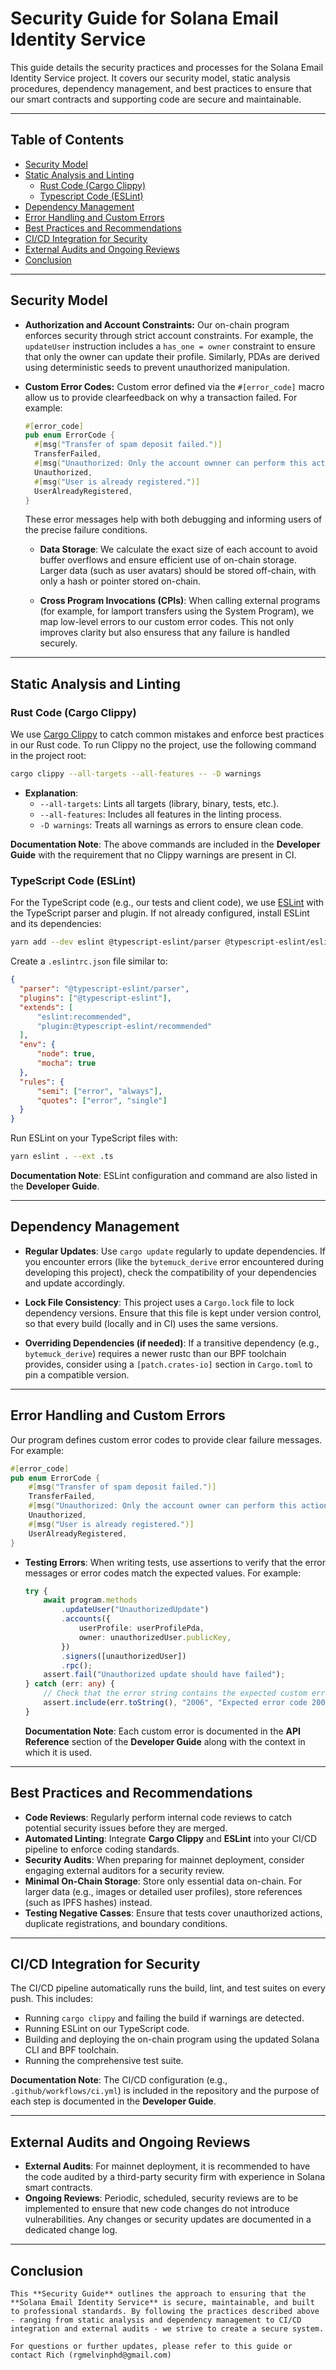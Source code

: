 # Security Guide for Solana Email Identity Service

This guide details the security practices and processes for the Solana Email Identity Service project. It covers our security model, static analysis procedures, dependency management, and best practices to ensure that our smart contracts and supporting code are secure and maintainable.

---

## Table of Contents

- [Security Model](#security-model)
- [Static Analysis and Linting](#static-analysis-and-linting)
    - [Rust Code (Cargo Clippy)](#rust-code-cargo-clippy)
    - [Typescript Code (ESLint)](#typescript-code-eslint)
- [Dependency Management](#dependency-management)
- [Error Handling and Custom Errors](#error-handling-and-custom-errors)
- [Best Practices and Recommendations](#best-practices-and-recommendations)
- [CI/CD Integration for Security](#cicd-integration-for-security)
- [External Audits and Ongoing Reviews](#external-audits-and-ongoing-reviews)
- [Conclusion](#conclusion)

---

## Security Model

- **Authorization and Account Constraints:**
  Our on-chain program enforces security through strict account constraints. For example, the `updateUser` instruction includes a `has_one = owner` constraint to ensure that only the owner can update their profile. Similarly, PDAs are derived using deterministic seeds to prevent unauthorized manipulation.

- **Custom Error Codes:**
  Custom error defined via the `#[error_code]` macro allow us to provide clearfeedback on why a transaction failed. For example:
  ```rust
  #[error_code]
  pub enum ErrorCode {
    #[msg("Transfer of spam deposit failed.")]
    TransferFailed,
    #[msg("Unauthorized: Only the account ownner can perform this action.")]
    Unauthorized,
    #[msg("User is already registered.")]
    UserAlreadyRegistered,
  }
  ```
  These error messages help with both debugging and informing users of the precise failure conditions.

  - **Data Storage**:
    We calculate the exact size of each account to avoid buffer overflows and ensure efficient use of on-chain storage. Larger data (such as user avatars) should be stored off-chain, with only a hash or pointer stored on-chain.

  - **Cross Program Invocations (CPIs)**:
    When calling external programs (for example, for lamport transfers using the System Program), we map low-level errors to our custom error codes. This not only improves clarity but also ensuress that any failure is handled securely.

---

## Static Analysis and Linting

### Rust Code (Cargo Clippy)
  We use [Cargo Clippy](#https://doc.rust-lang.org/clippy/usage.html) to catch common mistakes and enforce best practices in our Rust code. To run Clippy no the project, use the following command in the project root:
  ```bash
  cargo clippy --all-targets --all-features -- -D warnings
  ```

  - **Explanation**:
    - `--all-targets`: Lints all targets (library, binary, tests, etc.).
    - `--all-features`: Includes all features in the linting process.
    - `-D warnings`: Treats all warnings as errors to ensure clean code.

  **Documentation Note**:
  The above commands are included in the **Developer Guide** with the requirement that no Clippy warnings are present in CI.

### TypeScript Code (ESLint)
  For the TypeScript code (e.g., our tests and client code), we use [ESLint](#https://eslint.org/docs/latest/) with the TypeScript parser and plugin. If not already configured, install ESLint and its dependencies:
  ```bash
  yarn add --dev eslint @typescript-eslint/parser @typescript-eslint/eslint-plugin
  ```
  Create a `.eslintrc.json` file similar to:
  ```json
  {
    "parser": "@typescript-eslint/parser",
    "plugins": ["@typescript-eslint"],
    "extends": [
        "eslint:recommended",
        "plugin:@typescript-eslint/recommended"
    ],
    "env": {
        "node": true,
        "mocha": true
    },
    "rules": {
        "semi": ["error", "always"],
        "quotes": ["error", "single"]
    }
  }
  ```
  Run ESLint on your TypeScript files with:
  ```bash
  yarn eslint . --ext .ts
  ```
**Documentation Note**:
ESLint configuration and command are also listed in the **Developer Guide**.

---

## Dependency Management

- **Regular Updates**:
    Use `cargo update` regularly to update dependencies. If you encounter errors (like the `bytemuck_derive` error encountered during developing this project), check the compatibility of your dependencies and update accordingly.

- **Lock File Consistency**:
    This project uses a `Cargo.lock` file to lock dependency versions. Ensure that this file is kept under version control, so that every build (locally and in CI) uses the same versions.

- **Overriding Dependencies (if needed)**:
    If a transitive dependency (e.g., `bytemuck_derive`) requires a newer rustc than our BPF toolchain provides, consider using a `[patch.crates-io]` section in `Cargo.toml` to pin a compatible version.

---

## Error Handling and Custom Errors

Our program defines custom error codes to provide clear failure messages. For example:
```rust
#[error_code]
pub enum ErrorCode {
    #[msg("Transfer of spam deposit failed.")]
    TransferFailed,
    #[msg("Unauthorized: Only the account owner can perform this action.")]
    Unauthorized,
    #[msg("User is already registered.")]
    UserAlreadyRegistered,
}
```
- **Testing Errors**:
    When writing tests, use assertions to verify that the error messages or error codes match the expected values. For example:
    ```ts
    try {
        await program.methods
            .updateUser("UnauthorizedUpdate")
            .accounts({
                userProfile: userProfilePda,
                owner: unauthorizedUser.publicKey,
            })
            .signers([unauthorizedUser])
            .rpc();
        assert.fail("Unauthorized update should have failed");
    } catch (err: any) {
        // Check that the error string contains the expected custom error code or message.
        assert.include(err.toString(), "2006", "Expected error code 2006 for unauthorized update");
    }
    ```
    **Documentation Note**:
    Each custom error is documented in the **API Reference** section of the **Developer Guide** along with the context in which it is used.

---

## Best Practices and Recommendations

- **Code Reviews**:
    Regularly perform internal code reviews to catch potential security issues before they are merged.
- **Automated Linting**:
    Integrate **Cargo Clippy** and **ESLint** into your CI/CD pipeline to enforce coding standards.
- **Security Audits**:
    When preparing for mainnet deployment, consider engaging external auditors for a security review.
- **Minimal On-Chain Storage**:
    Store only essential data on-chain. For larger data (e.g., images or detailed user profiles), store references (such as IPFS hashes) instead.
- **Testing Negative Casses**:
    Ensure that tests cover unauthorized actions, duplicate registrations, and boundary conditions.

---

## CI/CD Integration for Security

The CI/CD pipeline automatically runs the build, lint, and test suites on every push. This includes:
- Running `cargo clippy` and failing the build if warnings are detected.
- Running ESLint on our TypeScript code.
- Building and deploying the on-chain program using the updated Solana CLI and BPF toolchain.
- Running the comprehensive test suite.

**Documentation Note**:
 The CI/CD configuration (e.g., `.github/workflows/ci.yml`) is included in the repository and the purpose of each step is documented in the **Developer Guide**.

---

## External Audits and Ongoing Reviews

- **External Audits**:
    For mainnet deployment, it is recommended to have the code audited by a third-party security firm with experience in Solana smart contracts.
- **Ongoing Reviews**:
    Periodic, scheduled, security reviews are to be implemented to ensure that new code changes do not introduce vulnerabilities. Any changes or security updates are documented in a dedicated change log.

---

## Conclusion
    This **Security Guide** outlines the approach to ensuring that the **Solana Email Identity Service** is secure, maintainable, and built to professional standards. By following the practices described above - ranging from static analysis and dependency management to CI/CD integration and external audits - we strive to create a secure system.

    For questions or further updates, please refer to this guide or contact Rich (rgmelvinphd@gmail.com)